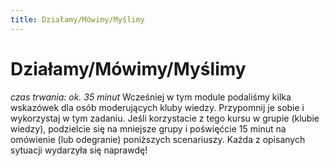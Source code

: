 ```yaml
---
title: Działamy/Mówimy/Myślimy
---
```

# Działamy/Mówimy/Myślimy

*czas trwania: ok. 35 minut*
Wcześniej w tym module podaliśmy kilka wskazówek dla osób moderujących kluby wiedzy. Przypomnij je sobie i wykorzystaj w tym zadaniu. Jeśli korzystacie z tego kursu w grupie (klubie wiedzy), podzielcie się na mniejsze grupy i poświęćcie 15 minut na omówienie (lub odegranie) poniższych scenariuszy. Każda z opisanych sytuacji wydarzyła się naprawdę!
